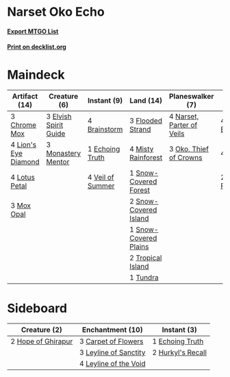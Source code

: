 # Narset Oko Echo

#### [Export MTGO List](../collection/Narset%20Oko%20Echo/Narset%20Oko%20Echo.txt)
#### [Print on decklist.org](http://decklist.org/?deckmain=4%09Brainstorm%0A3%09Chrome%20Mox%0A4%09Echo%20of%20Eons%0A1%09Echoing%20Truth%0A3%09Elvish%20Spirit%20Guide%0A3%09Flooded%20Strand%0A4%09Lion's%20Eye%20Diamond%0A4%09Lotus%20Petal%0A4%09Misty%20Rainforest%0A3%09Monastery%20Mentor%0A3%09Mox%20Opal%0A4%09Narset,%20Parter%20of%20Veils%0A3%09Oko,%20Thief%20of%20Crowns%0A4%09Ponder%0A2%09Preordain%0A1%09Snow-Covered%20Forest%0A2%09Snow-Covered%20Island%0A1%09Snow-Covered%20Plains%0A2%09Tropical%20Island%0A1%09Tundra%0A4%09Veil%20of%20Summer&deckside=3%09Carpet%20of%20Flowers%0A1%09Echoing%20Truth%0A2%09Hope%20of%20Ghirapur%0A2%09Hurkyl's%20Recall%0A3%09Leyline%20of%20Sanctity%0A4%09Leyline%20of%20the%20Void)
# Maindeck

|                                        Artifact (14)                                        |                                         Creature (6)                                         |                                        Instant (9)                                        |                                           Land (14)                                            |                                          Planeswalker (7)                                          |                                      Sorcery (10)                                       |
|---------------------------------------------------------------------------------------------|----------------------------------------------------------------------------------------------|-------------------------------------------------------------------------------------------|------------------------------------------------------------------------------------------------|----------------------------------------------------------------------------------------------------|-----------------------------------------------------------------------------------------|
|3 [Chrome Mox](http://gatherer.wizards.com/Pages/Card/Details.aspx?multiverseid=413761)      |3 [Elvish Spirit Guide](http://gatherer.wizards.com/Pages/Card/Details.aspx?multiverseid=3134)|4 [Brainstorm](http://gatherer.wizards.com/Pages/Card/Details.aspx?multiverseid=3897)      |3 [Flooded Strand](http://gatherer.wizards.com/Pages/Card/Details.aspx?multiverseid=405098)     |4 [Narset, Parter of Veils](http://gatherer.wizards.com/Pages/Card/Details.aspx?multiverseid=460988)|4 [Echo of Eons](http://gatherer.wizards.com/Pages/Card/Details.aspx?multiverseid=463995)|
|4 [Lion's Eye Diamond](http://gatherer.wizards.com/Pages/Card/Details.aspx?multiverseid=3255)|3 [Monastery Mentor](http://gatherer.wizards.com/Pages/Card/Details.aspx?multiverseid=391883) |1 [Echoing Truth](http://gatherer.wizards.com/Pages/Card/Details.aspx?multiverseid=405212) |4 [Misty Rainforest](http://gatherer.wizards.com/Pages/Card/Details.aspx?multiverseid=405102)   |3 [Oko, Thief of Crowns](http://gatherer.wizards.com/Pages/Card/Details.aspx?multiverseid=473159)   |4 [Ponder](http://gatherer.wizards.com/Pages/Card/Details.aspx?multiverseid=451051)      |
|4 [Lotus Petal](http://gatherer.wizards.com/Pages/Card/Details.aspx?multiverseid=420602)     |                                                                                              |4 [Veil of Summer](http://gatherer.wizards.com/Pages/Card/Details.aspx?multiverseid=466952)|1 [Snow-Covered Forest](http://gatherer.wizards.com/Pages/Card/Details.aspx?multiverseid=121192)|                                                                                                    |2 [Preordain](http://gatherer.wizards.com/Pages/Card/Details.aspx?multiverseid=405347)   |
|3 [Mox Opal](http://gatherer.wizards.com/Pages/Card/Details.aspx?multiverseid=397719)        |                                                                                              |                                                                                           |2 [Snow-Covered Island](http://gatherer.wizards.com/Pages/Card/Details.aspx?multiverseid=121130)|                                                                                                    |                                                                                         |
|                                                                                             |                                                                                              |                                                                                           |1 [Snow-Covered Plains](http://gatherer.wizards.com/Pages/Card/Details.aspx?multiverseid=121267)|                                                                                                    |                                                                                         |
|                                                                                             |                                                                                              |                                                                                           |2 [Tropical Island](http://gatherer.wizards.com/Pages/Card/Details.aspx?multiverseid=884)       |                                                                                                    |                                                                                         |
|                                                                                             |                                                                                              |                                                                                           |1 [Tundra](http://gatherer.wizards.com/Pages/Card/Details.aspx?multiverseid=885)                |                                                                                                    |                                                                                         |


# Sideboard

|                                        Creature (2)                                         |                                        Enchantment (10)                                        |                                        Instant (3)                                         |
|---------------------------------------------------------------------------------------------|------------------------------------------------------------------------------------------------|--------------------------------------------------------------------------------------------|
|2 [Hope of Ghirapur](http://gatherer.wizards.com/Pages/Card/Details.aspx?multiverseid=423821)|3 [Carpet of Flowers](http://gatherer.wizards.com/Pages/Card/Details.aspx?multiverseid=5858)    |1 [Echoing Truth](http://gatherer.wizards.com/Pages/Card/Details.aspx?multiverseid=405212)  |
|                                                                                             |3 [Leyline of Sanctity](http://gatherer.wizards.com/Pages/Card/Details.aspx?multiverseid=204993)|2 [Hurkyl's Recall](http://gatherer.wizards.com/Pages/Card/Details.aspx?multiverseid=135260)|
|                                                                                             |4 [Leyline of the Void](http://gatherer.wizards.com/Pages/Card/Details.aspx?multiverseid=107682)|                                                                                            |

